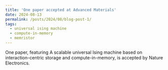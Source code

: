 ```yaml
---
title: 'One paper accepted at Advanced Materials'
date: 2024-08-13
permalink: /posts/2024/08/blog-post-1/
tags:
  - universal ising machine
  - compute-in-memory
  - memristor
---
```


One paper, featuring A scalable universal Ising machine based on interaction-centric storage and compute-in-memory, is accepted by Nature Electronics. 

